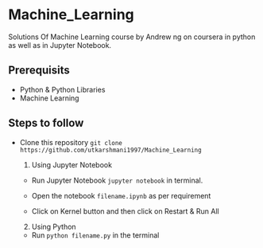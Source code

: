 # Machine_Learning
Solutions Of Machine Learning course by Andrew ng on coursera in python as well as in Jupyter Notebook.
## Prerequisits
 * Python & Python Libraries
 * Machine Learning
## Steps to follow
* Clone this repository `git clone https://github.com/utkarshmani1997/Machine_Learning`
  1. Using Jupyter Notebook
  
   * Run Jupyter Notebook `jupyter notebook` in terminal.
  
   * Open the notebook  `filename.ipynb` as per requirement
  
   * Click on Kernel button and then click on Restart & Run All
  
  2. Using Python
   
   * Run `python filename.py` in the terminal
  
